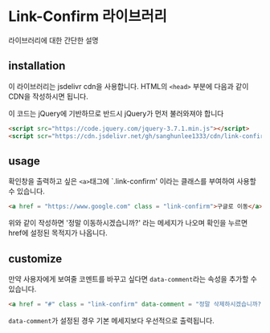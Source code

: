 # Link-Confirm 라이브러리

라이브러리에 대한 간단한 설명

## installation

이 라이브러리는 jsdelivr cdn을 사용합니다.
HTML의 `<head>` 부분에 다음과 같이 CDN을 작성하시면 됩니다.

이 코드는 jQuery에 기반하므로 반드시 jQuery가 먼저 불러와져야 합니다


```html
<script src="https://code.jquery.com/jquery-3.7.1.min.js"></script>
<script scr="https://cdn.jsdelivr.net/gh/sanghunlee1333/cdn/link-confirm/index.js"></script> 
```

## usage

확인창을 출력하고 싶은 `<a>`태그에 `.link-confirm' 이라는 클래스를 부여하여 사용할 수 있습니다.

```html
<a href = "https://www.google.com" class = "link-confirm">구글로 이동</a>
```

위와 같이 작성하면 '정말 이동하시겠습니까?' 라는 메세지가 나오며 확인을 누르면 href에 설정된 목적지가 나옵니다.

## customize

만약 사용자에게 보여줄 코멘트를 바꾸고 싶다면 `data-comment`라는 속성을 추가할 수 있습니다.

```html
<a href = "#" class = "link-confirm" data-comment = "정말 삭제하시겠습니까?">삭제하기</a>
```

`data-comment`가 설정된 경우 기본 메세지보다 우선적으로 출력됩니다.
